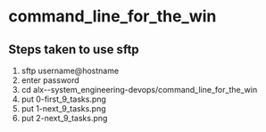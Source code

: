 <h1>command_line_for_the_win</h1>
<h2>Steps taken to use sftp</h2>
<ol>
<li>sftp username@hostname</li>
<li>enter password</li>
<li>cd alx--system_engineering-devops/command_line_for_the_win</li>
<li>put 0-first_9_tasks.png</li>
<li>put 1-next_9_tasks.png</li>
<li>put 2-next_9_tasks.png</li>
</ol>